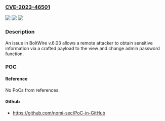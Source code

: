 ### [CVE-2023-46501](https://cve.mitre.org/cgi-bin/cvename.cgi?name=CVE-2023-46501)
![](https://img.shields.io/static/v1?label=Product&message=n%2Fa&color=blue)
![](https://img.shields.io/static/v1?label=Version&message=n%2Fa&color=blue)
![](https://img.shields.io/static/v1?label=Vulnerability&message=n%2Fa&color=brighgreen)

### Description

An issue in BoltWire v.6.03 allows a remote attacker to obtain sensitive information via a crafted payload to the view and change admin password function.

### POC

#### Reference
No PoCs from references.

#### Github
- https://github.com/nomi-sec/PoC-in-GitHub

